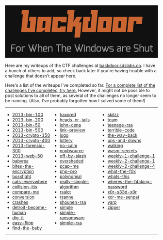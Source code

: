 ![logo.png](logo.png)

Here are my writeups of the CTF challenges at [backdoor.sdslabs.co](https://backdoor.sdslabs.co). I have a bunch of others to add, so check back later if you're having trouble with a challenge that doesn't appear here.

Here's a list of the writeups I've completed so far. [For a complete list of the challenges I've completed, try here.](https://backdoor.sdslabs.co/users/ossifrage) However, it might not be possible to post solutions to all of them, as several of the challenges no longer seem to be running. (Also, I've probably forgotten how I solved some of them!)

<table style="border:none; width:100%">
<tbody>
<tr><td style="border:none; padding:0; vertical-align:top;">

- [2013-bin-100](backdoor-writeups/2013-bin-100/)
- [2013-bin-200](backdoor-writeups/2013-bin-200/)
- [2013-bin-50](backdoor-writeups/2013-bin-50/)
- [2013-bin-500](backdoor-writeups/2013-bin-500/)
- [2013-crypto-150](backdoor-writeups/2013-crypto-150/)
- [2013-crypto-400](backdoor-writeups/2013-crypto-400/)
- [2013-forensic-300](backdoor-writeups/2013-forensic-300/)
- [2013-web-50](backdoor-writeups/2013-web-50/)
- [babyrsa](backdoor-writeups/babyrsa/)
- [bites-the-encryption](backdoor-writeups/bites-the-encryption/)
- [bossfight](backdoor-writeups/bossfight/)
- [cats-everywhere](backdoor-writeups/cats-everywhere/)
- [collision-itis](backdoor-writeups/collision-itis/)
- [compare-me](backdoor-writeups/compare-me/)
- [conversion](backdoor-writeups/conversion/)
- [crashes](backdoor-writeups/crashes/)
- [detroit-become-human](backdoor-writeups/detroit-become-human/)
- [dig-it](backdoor-writeups/dig-it/)
- [easy-flipp](backdoor-writeups/easy-flipp/)
- [find-the-baby](backdoor-writeups/find-the-baby/)

</td><td style="border:none; padding:0; vertical-align:top;">

- [haxored](backdoor-writeups/haxored/)
- [heads-or-tails](backdoor-writeups/heads-or-tails/)
- [john-cena](backdoor-writeups/john-cena/)
- [link-preview](backdoor-writeups/link-preview/)
- [logo](backdoor-writeups/logo/)
- [lottery](backdoor-writeups/lottery/)
- [no-calm](backdoor-writeups/no-calm/)
- [noobsource](backdoor-writeups/noobsource/)
- [off-by-slash](backdoor-writeups/off-by-slash/)
- [overshaded](backdoor-writeups/overshaded/)
- [pcap-me](backdoor-writeups/pcap-me/)
- [php-pro](backdoor-writeups/php-pro/)
- [polynomial](backdoor-writeups/polynomial/)
- [really-simple-algorithm](backdoor-writeups/really-simple-algorithm/)
- [rsalot](backdoor-writeups/rsalot/)
- [rsanne](backdoor-writeups/rsanne/)
- [shounen-rsa](backdoor-writeups/shounen-rsa/)
- [simple](backdoor-writeups/simple/)
- [simple-ransomware](backdoor-writeups/simple-ransomware/)
- [simple-rsa](backdoor-writeups/simple-rsa/)

</td><td style="border:none; padding:0; vertical-align:top;">

- [skilzz](backdoor-writeups/skilzz/)
- [team](backdoor-writeups/team/)
- [teenage-rsa](backdoor-writeups/teenage-rsa/)
- [terrible-code](backdoor-writeups/terrible-code/)
- [the-way-back](backdoor-writeups/the-way-back/)
- [ups-and-downs](backdoor-writeups/ups-and-downs/)
- [walking](backdoor-writeups/walking/)
- [wasm-secrets](backdoor-writeups/wasm-secrets/)
- [weekly-1-challenge-1](backdoor-writeups/weekly-1-challenge-1/)
- [weekly-2-challenge-1](backdoor-writeups/weekly-2-challenge-1/)
- [weekly-2-challenge-4](backdoor-writeups/weekly-2-challenge-4/)
- [what-the-f0x](backdoor-writeups/what-the-f0x/)
- [whats-this](backdoor-writeups/whats-this/)
- [wheres-the-f4cking-password](backdoor-writeups/wheres-the-f4cking-password/)
- [x0r-s33d-x0r](backdoor-writeups/x0r-s33d-x0r/)
- [xor-me-senpai](backdoor-writeups/xor-me-senpai/)
- [yarp](backdoor-writeups/yarp/)
- [zipper](backdoor-writeups/zipper/)

</td></tr>
</tbody>
</table>
